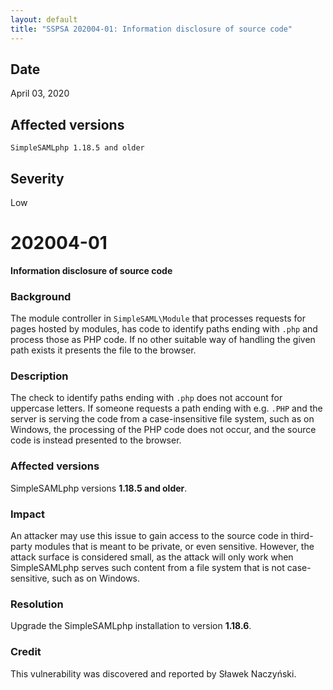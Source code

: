 ```yaml
---
layout: default
title: "SSPSA 202004-01: Information disclosure of source code"
---
```


<aside><div class="sidebar-warning right">
<h2>Date</h2>
April 03, 2020
<h2>Affected versions</h2>
<code>SimpleSAMLphp 1.18.5 and older</code><br/>
<h2>Severity</h2>
Low
</div></aside>

# 202004-01

**Information disclosure of source code**

### Background

The module controller in `SimpleSAML\Module` that processes requests for pages
hosted by modules, has code to identify paths ending with `.php` and process
those as PHP code. If no other suitable way of handling the given path exists it
presents the file to the browser.

### Description

The check to identify paths ending with `.php` does not account for uppercase
letters. If someone requests a path ending with e.g. `.PHP` and the server is
serving the code from a case-insensitive file system, such as on Windows, the
processing of the PHP code does not occur, and the source code is instead
presented to the browser.

### Affected versions

SimpleSAMLphp versions **1.18.5 and older**.

### Impact

An attacker may use this issue to gain access to the source code in third-party
modules that is meant to be private, or even sensitive. However, the attack
surface is considered small, as the attack will only work when SimpleSAMLphp
serves such content from a file system that is not case-sensitive, such as on
Windows.

### Resolution

Upgrade the SimpleSAMLphp installation to version **1.18.6**.

### Credit

This vulnerability was discovered and reported by Sławek Naczyński.